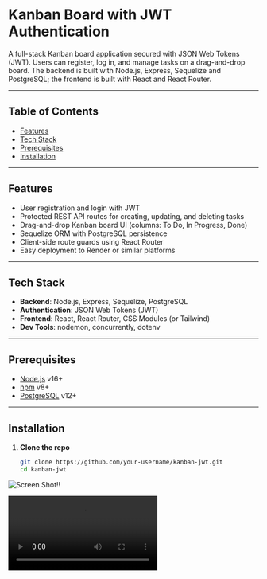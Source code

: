 # Kanban Board with JWT Authentication

A full-stack Kanban board application secured with JSON Web Tokens (JWT). Users can register, log in, and manage tasks on a drag-and-drop board. The backend is built with Node.js, Express, Sequelize and PostgreSQL; the frontend is built with React and React Router.  

---

## Table of Contents

- [Features](#features)  
- [Tech Stack](#tech-stack)  
- [Prerequisites](#prerequisites)  
- [Installation](#installation)  

---

## Features

- User registration and login with JWT  
- Protected REST API routes for creating, updating, and deleting tasks  
- Drag-and-drop Kanban board UI (columns: To Do, In Progress, Done)  
- Sequelize ORM with PostgreSQL persistence  
- Client-side route guards using React Router  
- Easy deployment to Render or similar platforms  

---

## Tech Stack

- **Backend**: Node.js, Express, Sequelize, PostgreSQL  
- **Authentication**: JSON Web Tokens (JWT)  
- **Frontend**: React, React Router, CSS Modules (or Tailwind)  
- **Dev Tools**: nodemon, concurrently, dotenv  

---

## Prerequisites

- [Node.js](https://nodejs.org/) v16+  
- [npm](https://npmjs.com/) v8+  
- [PostgreSQL](https://www.postgresql.org/) v12+  

---

## Installation

1. **Clone the repo**  
   ```bash
   git clone https://github.com/your-username/kanban-jwt.git
   cd kanban-jwt


![Screen Shot!!](image.png)

<video controls src="2025-05-07 00-10-24.mp4" title="Title"></video>